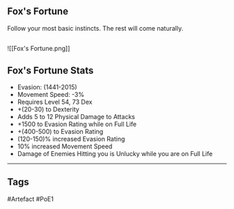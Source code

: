 ## Fox's Fortune
Follow your most basic instincts.
The rest will come naturally.
##
![[Fox's Fortune.png]]
## Fox's Fortune Stats
- Evasion: (1441-2015)
- Movement Speed: -3%
- Requires Level 54, 73 Dex
- +(20-30) to Dexterity
- Adds 5 to 12 Physical Damage to Attacks
- +1500 to Evasion Rating while on Full Life
- +(400-500) to Evasion Rating
- (120-150)% increased Evasion Rating
- 10% increased Movement Speed
- Damage of Enemies Hitting you is Unlucky while you are on Full Life


---
## Tags
#Artefact
#PoE1